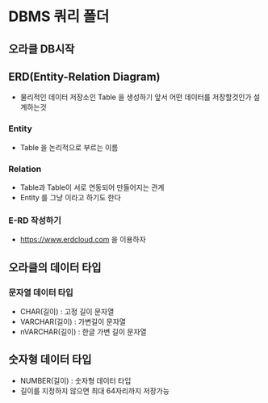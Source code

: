 # DBMS 쿼리 폴더

## 오라클 DB시작

## ERD(Entity-Relation Diagram)
* 물리적인 데이터 저장소인 Table 을 생성하기 앞서 어떤 데이터를 저장할것인가 설계하는것

### Entity
* Table 을 논리적으로 부르는 이름

### Relation 
* Table과 Table이 서로 연동되어 만들어지는 관계
* Entity 를 그냥  이라고 하기도 한다

### E-RD 작성하기
* https://www.erdcloud.com 을 이용하자

## 오라클의 데이터 타입
### 문자열 데이터 타입
* CHAR(길이) : 고정 길이 문자열
* VARCHAR(길이) : 가변길이 문자열
* nVARCHAR(길이) : 한글 가변 길이 문자열

## 숫자형 데이터 타입
* NUMBER(길이) : 숫자형 데이터 타입
* 길이를 지정하지 않으면 최대 64자리까지 저장가능